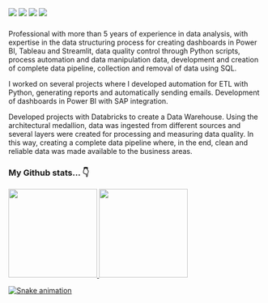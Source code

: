 
<div>
  <p align="left">
    <a href = "https://medium.com/@patrickverol"><img src="https://img.shields.io/badge/-Blog-%23EA4335?style=for-the-badge&logo=ghost&logoColor=white" target="_blank"></a>
    <a href="https://www.linkedin.com/in/patrick-verol/" target="_blank"><img src="https://img.shields.io/badge/-LinkedIn-%230077B5?style=for-the-badge&logo=linkedin&logoColor=white" target="_blank"></a>
    <a href="https://instagram.com/patrickverol" target="_blank"><img src="https://img.shields.io/badge/-Instagram-%23E4405F?style=for-the-badge&logo=instagram&logoColor=pink" target="_blank"></a>
    <a href="https://discord.com/channels/PatrickVerol#5649" target="_blank"><img src="https://img.shields.io/badge/Discord-7289DA?style=for-the-badge&logo=discord&logoColor=white" target="_blank"></a>
</div>

### 
Professional with more than 5 years of experience in data analysis, with expertise in the data structuring process for creating dashboards in Power BI, Tableau and Streamlit, data quality control through Python scripts, process automation and data manipulation data, development and creation of complete data pipeline, collection and removal of data using SQL. 

I worked on several projects where I developed automation for ETL with Python, generating reports and automatically sending emails. Development of dashboards in Power BI with SAP integration. 

Developed projects with Databricks to create a Data Warehouse. Using the architectural medallion, data was ingested from different sources and several layers were created for processing and measuring data quality. In this way, creating a complete data pipeline where, in the end, clean and reliable data was made available to the business areas.

### My Github stats... 👇
<div>
  <a href="https://github.com/patrickverol">
  <img height="175em" src="https://github-readme-stats.vercel.app/api?username=patrickverol&theme=dark&show_icons=true"/>
  <img height="175em" src="https://github-readme-stats.vercel.app/api/top-langs/?username=patrickverol&layout=compact&langs_count=16&theme=dark"/>
    
  ![Snake animation](https://github.com/patrickverol/patrickverol/blob/output/github-contribution-grid-snake.svg)
    
</div>


